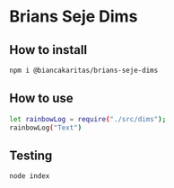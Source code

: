 # Brians Seje Dims

## How to install
```bash
npm i @biancakaritas/brians-seje-dims
```

## How to use
```bash
let rainbowLog = require("./src/dims");
rainbowLog("Text")
```

## Testing
```bash
node index
```
